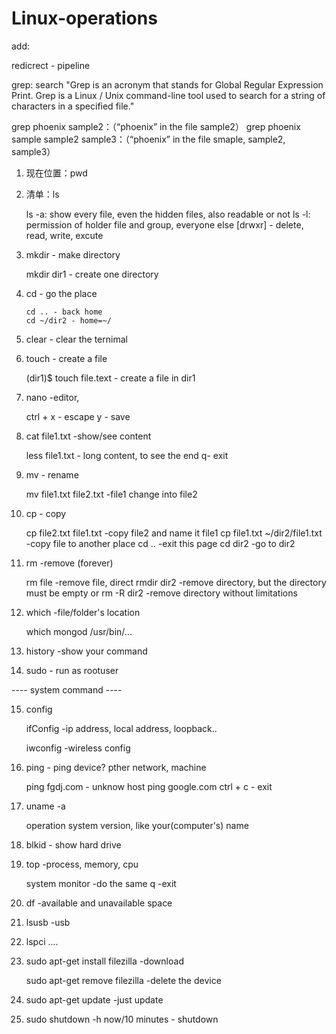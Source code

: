 # Linux-operations

add:

redicrect - pipeline

grep: search
"Grep is an acronym that stands for Global Regular Expression Print.
Grep is a Linux / Unix command-line tool used to search for a string of characters in a specified file."

grep phoenix sample2：（“phoenix” in the file sample2）
grep phoenix sample sample2 sample3：（“phoenix” in the file smaple, sample2, sample3）



1. 现在位置：pwd 

2. 清单：ls
      
      ls -a: show every file, even the hidden files, also readable or not
      ls -l: permission of holder file and group, everyone else
      [drwxr] - delete, read, write, excute 

3. mkdir - make directory

      mkdir dir1 - create one directory

4. cd - go the place

       cd .. - back home
       cd ~/dir2 - home=~/

5. clear - clear the ternimal

6. touch - create a file

   (dir1)$ touch file.text - create a file in dir1
   
7. nano -editor, 
     
     ctrl + x - escape
     y - save
     
8. cat file1.txt -show/see content

   less file1.txt -  long content, to see the end
   q- exit
   
9. mv - rename
      
      mv file1.txt file2.txt -file1 change into file2
 
10. cp - copy

    cp file2.txt file1.txt -copy file2 and name it file1
    cp file1.txt ~/dir2/file1.txt  -copy file to another place
    cd .. -exit this page
    cd dir2  -go to dir2
    
11. rm -remove (forever)

      rm file -remove file, direct
      rmdir dir2 -remove directory, but the directory must be empty
      or
      rm -R dir2 -remove directory without limitations

12. which -file/folder's location

      which mongod
      /usr/bin/...
      
13. history -show your command

14. sudo - run as rootuser

 ----   system command ----  
 
15. config

      ifConfig -ip address, local address, loopback..
      
      iwconfig -wireless config

16.  ping - ping device? pther network, machine

     ping fgdj.com - unknow host
     ping google.com 
     ctrl + c - exit
     
17. uname -a

      operation system version, like your(computer's) name

18. blkid - show hard drive
    
19. top -process, memory, cpu

      system monitor -do the same 
      q -exit

20. df -available and unavailable space

21. lsusb -usb

22. lspci ....

23. sudo apt-get install filezilla -download

    sudo apt-get remove filezilla -delete the device

24. sudo apt-get update -just update 

25. sudo shutdown -h now/10 minutes  - shutdown 
